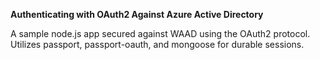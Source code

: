 ﻿<b>Authenticating with OAuth2 Against Azure Active Directory</b>

A sample node.js app secured against WAAD using the OAuth2 protocol. Utilizes passport, passport-oauth, and mongoose for durable sessions.
